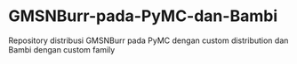 # GMSNBurr-pada-PyMC-dan-Bambi
Repository distribusi GMSNBurr pada PyMC dengan custom distribution dan Bambi dengan custom family
